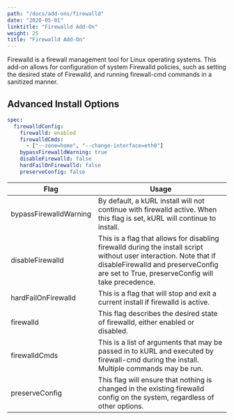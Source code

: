 ```yaml
---
path: "/docs/add-ons/firewalld"
date: "2020-05-01"
linktitle: "Firewalld Add-On"
weight: 25
title: "Firewalld Add-On"
---
```


Firewalld is a firewall management tool for Linux operating systems.
This add-on allows for configuration of system Firewalld policies, such as setting the desired state of Firewalld, and running firewall-cmd commands in a sanitized manner.

## Advanced Install Options

```yaml
spec:
  firewalldConfig:
    firewalld: enabled
    firewalldCmds:
      - ["--zone=home", "--change-interface=eth0"]
    bypassFirewalldWarning: true
    disableFirewalld: false
    hardFailOnFirewalld: false
    preserveConfig: false
```

| Flag                   | Usage                                                                                                                                                                                                         |
| ---------------------- | ------------------------------------------------------------------------------------------------------------------------------------------------------------------------------------------------------------- |
| bypassFirewalldWarning | By default, a kURL install will not continue with firewalld active. When this flag is set, kURL will continue to install.                                                                                     |
| disableFirewalld       | This is a flag that allows for disabling firewalld during the install script without user interaction. Note that if disableFirewalld and preserveConfig are set to True, preserveConfig will take precedence. |
| hardFailOnFirewalld    | This is a flag that will stop and exit a current install if firewalld is active.                                                                                                                              |
| firewalld              | This flag describes the desired state of firewalld, either enabled or disabled.                                                                                                                               |
| firewalldCmds          | This is a list of arguments that may be passed in to kURL and executed by firewall-cmd during the install. Multiple commands may be run.                                                                      |
| preserveConfig         | This flag will ensure that nothing is changed in the existing firewalld config on the system, regardless of other options.                                                                                    |

